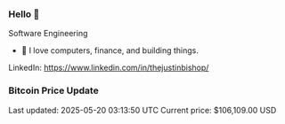 ### Hello 🤙  

Software Engineering

- 🔭 I love computers, finance, and building things.
  
LinkedIn: https://www.linkedin.com/in/thejustinbishop/  










































































































































































































































































































### Bitcoin Price Update
Last updated: 2025-05-20 03:13:50 UTC
Current price: $106,109.00 USD
